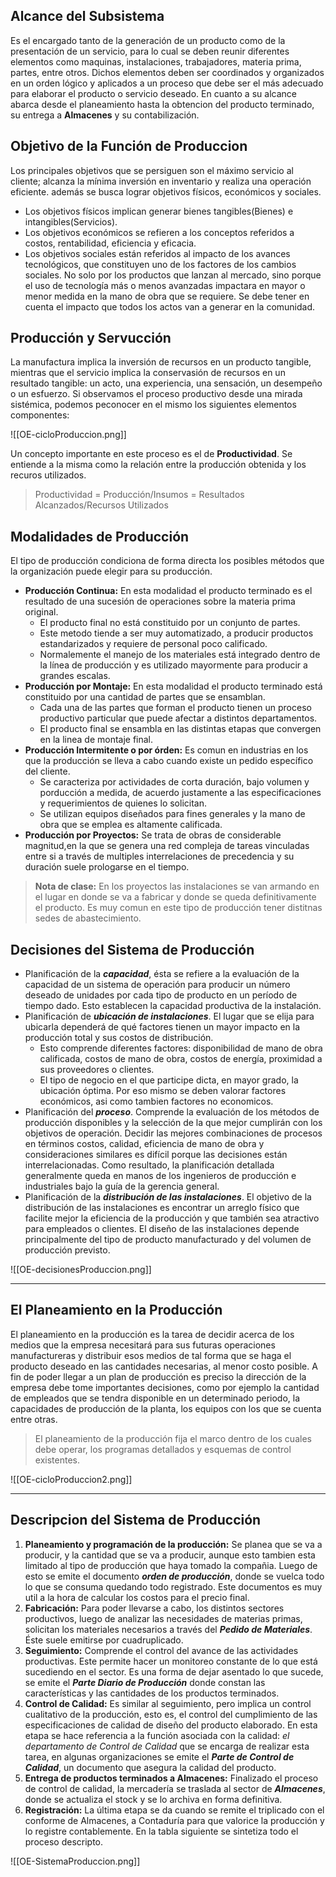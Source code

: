 
## Alcance del Subsistema
Es el encargado tanto de la generación de un producto como de la presentación de un servicio, para lo cual se deben reunir diferentes elementos como maquinas, instalaciones, trabajadores, materia prima, partes, entre otros.
Dichos elementos deben ser coordinados y organizados en un orden lógico y aplicados a un proceso que debe ser el más adecuado para elaborar el producto o servicio deseado.
En cuanto a su alcance abarca desde el planeamiento hasta la obtencion del producto terminado, su entrega a **Almacenes** y su contabilización.

## Objetivo de la Función de Produccion
Los principales objetivos que se persiguen son el máximo servicio al cliente; alcanza la mínima inversión en inventario y realiza una operación eficiente. además se busca lograr objetivos físicos, económicos y sociales. 

- Los objetivos físicos implican generar bienes tangibles(Bienes) e intangibles(Servicios).
- Los objetivos económicos se refieren a los conceptos referidos a costos, rentabilidad, eficiencia y eficacia.
- Los objetivos sociales están referidos al impacto de los avances tecnológicos, que constituyen uno de los factores de los cambios sociales. No solo por los productos que lanzan al mercado, sino porque el uso de tecnología más o menos avanzadas impactara en mayor o menor medida en la mano de obra que se requiere. Se debe tener en cuenta el impacto que todos los actos van a generar en la comunidad.

## Producción y Servucción
La manufactura implica la inversión de recursos en un producto tangible, mientras que el servicio implica la conservasión de recursos en un resultado tangible: un acto, una experiencia, una sensación, un desempeño o un esfuerzo.
Si observamos el proceso productivo desde una mirada sistémica, podemos peconocer en el mismo los siguientes elementos componentes:

<span class="centerImg">![[OE-cicloProduccion.png]] </span>

Un concepto importante en este proceso es el de **Productividad**. Se entiende a la misma como la relación entre la producción obtenida y los recuros utilizados.

> Productividad = Producción/Insumos = Resultados Alcanzados/Recursos Utilizados

## Modalidades de Producción

El tipo de producción condiciona de forma directa los posibles métodos que la organización puede elegir para su producción.

- **Producción Continua:** En esta modalidad el producto terminado es el resultado de una sucesión de operaciones sobre la materia prima original.
	- El producto final no está constituido por un conjunto de partes.
	- Este metodo tiende a ser muy automatizado, a producir productos estandarizados y requiere de personal poco calificado.
	- Normalemente el manejo de los materiales está integrado dentro de la línea de producción y es utilizado mayormente para producir a grandes escalas.
- **Producción por Montaje:** En esta modalidad el producto terminado está constituido por una cantidad de partes que se ensamblan.
	- Cada una de las partes que forman el producto tienen un proceso productivo particular que puede afectar a distintos departamentos.
	- El producto final se ensambla en las distintas etapas que convergen en la linea de montaje final.
- **Producción Intermitente o por órden:** Es comun en industrias en los que la producción se lleva a cabo cuando existe un pedido específico del cliente.
	- Se caracteriza por actividades de corta duración, bajo volumen y porducción a medida, de acuerdo justamente a las especificaciones y requerimientos de quienes lo solicitan.
	- Se utilizan equipos diseñados para fines generales y la mano de obra que se emplea es altamente calificada. 
- **Producción por Proyectos:** Se trata de obras de considerable magnitud,en la que se genera una red compleja de tareas vinculadas entre si a través de multiples interrelaciones de precedencia y su duración suele prologarse en el tiempo.

>  **Nota de clase:** En los proyectos las instalaciones se van armando en el lugar en donde se va a fabricar y donde se queda definitivamente el producto. Es muy comun en este tipo de producción tener distitnas sedes de abastecimiento.

## Decisiones del Sistema de Producción
- Planificación de la ***capacidad***, ésta se refiere a la evaluación de la capacidad de un sistema de operación para producir un número deseado de unidades por cada tipo de producto en un período de tiempo dado. Esto establecen la capacidad productiva de la instalación.
- Planificación de ***ubicación de instalaciones***. El lugar que se elija para ubicarla dependerá de qué factores tienen un mayor impacto en la producción total y sus costos de distribución.
	- Esto comprende diferentes factores: disponibilidad de mano de obra calificada, costos de mano de obra, costos de energía, proximidad a sus proveedores o clientes. 
	- El tipo de negocio en el que participe dicta, en mayor grado, la ubicación óptima. Por eso mismo se deben valorar factores económicos, asi como tambien factores no economicos.
- Planificación del ***proceso***. Comprende la evaluación de los métodos de producción disponibles y la selección de la que mejor cumplirán con los objetivos de operación. Decidir las mejores combinaciones de procesos en términos costos, calidad, eficiencia de mano de obra y consideraciones similares es difícil porque las decisiones están interrelacionadas. Como resultado, la planificación detallada generalmente queda en manos de los ingenieros de producción e industriales bajo la guía de la gerencia general.
- Planificación de la ***distribución de las instalaciones***. El objetivo de la distribución de las instalaciones es encontrar un arreglo físico que facilite mejor la eficiencia de la producción y que también sea atractivo para empleados o clientes. El diseño de las instalaciones depende principalmente del tipo de producto manufacturado y del volumen de producción previsto.

<span class="centerImg">![[OE-decisionesProduccion.png]]</span>

---

## El Planeamiento en la Producción
El planeamiento en la producción es la tarea de decidir acerca de los medios que la empresa necesitará para sus futuras operaciones manufactureras y distribuir esos medios de tal forma que se haga el producto deseado en las cantidades necesarias, al menor costo posible.
A fin de poder llegar a un plan de producción es preciso la dirección de la empresa debe tome importantes decisiones, como por ejemplo la cantidad de empleados que se tendra disponible en un determinado periodo, la capacidades de producción de la planta, los equipos con los que se cuenta entre otras.

> El planeamiento de la producción fija el marco dentro de los cuales debe operar, los programas detallados y esquemas de control existentes.

<span class="centerImg">![[OE-cicloProduccion2.png]]</span>

---


## Descripcion del Sistema de Producción

1. **Planeamiento y programación de la producción:** Se planea que se va a producir, y la cantidad que se va a producir, aunque esto tambien esta limitado al tipo de producción que haya tomado la compañia. Luego de esto se emite el documento ***orden de producción***, donde se vuelca todo lo que se consuma quedando todo registrado. Este documentos es muy util a la hora de calcular los costos para el precio final.
2. **Fabricación:** Para poder llevarse a cabo, los distintos sectores productivos, luego de analizar las necesidades de materias primas, solicitan los materiales necesarios a través del ***Pedido de Materiales***. Éste suele emitirse por cuadruplicado.
3. **Seguimiento:** Comprende el control del avance de las actividades productivas. Este permite hacer un monitoreo constante de lo que está sucediendo en el sector. Es una forma de dejar asentado lo que sucede, se emite el ***Parte Diario de Producción*** donde constan las características y las cantidades de los productos terminados.
4. **Control de Calidad:** Es similar al seguimiento, pero implica un control cualitativo de la producción, esto es, el control del cumplimiento de las especificaciones de calidad de diseño del producto elaborado. En esta etapa se hace referencia a la función asociada con la calidad: *el departamento de Control de Calidad* que se encarga de realizar esta tarea, en algunas organizaciones se emite el ***Parte de Control de Calidad***, un documento que asegura la calidad del producto.
5. **Entrega de productos terminados a Almacenes:** Finalizado el proceso de control de calidad, la mercadería se traslada al sector de ***Almacenes***, donde se actualiza el stock y se lo archiva en forma definitiva.
6. **Registración:** La última etapa se da cuando se remite el triplicado con el conforme de Almacenes, a Contaduría para que valorice la producción y lo registre contablemente. En la tabla siguiente se sintetiza todo el proceso descripto.

<span class="centerImg">![[OE-SistemaProduccion.png]]</span>

